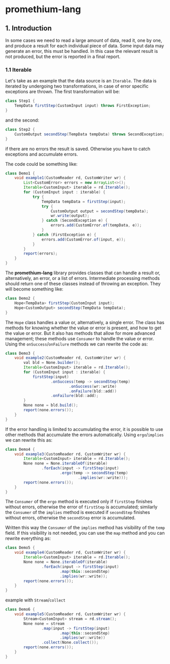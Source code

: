 # promethium-lang

## 1. Introduction

In some cases we need to read a large amount of data, read it, one by one, and produce a result for each individual
piece of data.
Some input data may generate an error, this must be handled. In this case the relevant result is not produced, but the
error is reported in a final report.

### 1.1 Iterable

Let's take as an example that the data source is an `Iterable`. The data is iterated by undergoing two transformations,
in case of error specific exceptions are thrown. The first transformation will be:

```java
class Step1 {
    TempData firstStep(CustomInput input) throws FirstException;
}
```

and the second:

```java
class Step2 {
    CustomOutput secondStep(TempData tempData) throws SecondException;
}
```

if there are no errors the result is saved. Otherwise you have to catch exceptions and accumulate errors.

The code could be something like:

```java
class Demo1 {
    void example1(CustomReader rd, CustomWriter wr) {
        List<CustomError> errors = new ArrayList<>();
        Iterable<CustomInput> iterable = rd.Iterable();
        for (CustomInput input : iterable) {
            try {
                TempData tempData = firstStep(input);
                try {
                    CustomOutput output = secondStep(tempData);
                    wr.write(output);
                } catch (SecondException e) {
                    errors.add(CustomError.of(tempData, e));
                }
            } catch (FirstException e) {
                errors.add(CustomError.of(input, e));
            }
        }
        report(errors);
    }
}
```

The **promethium-lang** library provides classes that can handle a result or, alternatively, an error, or a list of
errors.
Intermediate processing methods should return one of these classes instead of throwing an exception. They will become
something like:

```java
class Demo2 {
    Hope<TempData> firstStep(CustomInput input);
    Hope<CustomOutput> secondStep(TempData tempData);
}
```

The `Hope` class handles a value or, alternatively, a single error. The class has methods for knowing whether the value
or error is present, and how to get the value or error. But it also has methods that allow for more advanced management;
these methods use `Consumer` to handle the value or error.
Using the `onSuccess`/`onFailure` methods we can rewrite the code as:

```java
class Demo3 {
    void example2(CustomReader rd, CustomWriter wr) {
        val bld = None.builder();
        Iterable<CustomInput> iterable = rd.Iterable();
        for (CustomInput input : iterable) {
            firstStep(input)
                    .onSuccess(temp -> secondStep(temp)
                            .onSuccess(wr::write)
                            .onFailure(bld::add))
                    .onFailure(bld::add);
        }
        None none = bld.build();
        report(none.errors());
    }
}
```

If the error handling is limited to accumulating the error, it is possible to use other methods that accumulate the
errors automatically.
Using `ergo`/`implies` we can rewrite this as:

```java
class Demo4 {
    void example3(CustomReader rd, CustomWriter wr) {
        Iterable<CustomInput> iterable = rd.Iterable();
        None none = None.iterableOf(iterable)
                .forEach(input -> firstStep(input)
                        .ergo(temp -> secondStep(temp)
                                .implies(wr::write)));
        report(none.errors());
    }
}
```

The `Consumer` of the `ergo` method is executed only if `firstStep` finishes without errors, otherwise the error
of `firstStep` is accumulated;
similarly the `Consumer` of the `implies` method is executed if `secondStep` finishes without errors, otherwise
the `secondStep` error is accumulated.

Written this way the `Consumer` of the `implies` method has visibility of the `temp` field.
If this visibility is not needed, you can use the `map` method and you can rewrite everything as:

```java
class Demo5 {
    void example4(CustomReader rd, CustomWriter wr) {
        Iterable<CustomInput> iterable = rd.Iterable();
        None none = None.iterableOf(iterable)
                .forEach(input -> firstStep(input)
                        .map(this::secondStep)
                        .implies(wr::write));
        report(none.errors());
    }
}
```

example with `Stream`/`collect`

```java
class Demo6 {
    void example5(CustomReader rd, CustomWriter wr) {
        Stream<CustomInput> stream = rd.stream();
        None none = stream
                .map(input -> firstStep(input)
                        .map(this::secondStep)
                        .implies(wr::write))
                .collect(None.collect());
        report(none.errors());
    }
}
```


